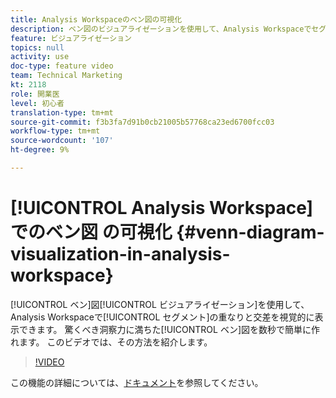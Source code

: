 ```yaml
---
title: Analysis Workspaceのベン図の可視化
description: ベン図のビジュアライゼーションを使用して、Analysis Workspaceでセグメントの重なりと交差を視覚的に表示できます。 驚くべき洞察力に満ちたベン図を数秒で簡単に作成できます このビデオでは、その方法を紹介します。
feature: ビジュアライゼーション
topics: null
activity: use
doc-type: feature video
team: Technical Marketing
kt: 2118
role: 開業医
level: 初心者
translation-type: tm+mt
source-git-commit: f3b3fa7d91b0cb21005b57768ca23ed6700fcc03
workflow-type: tm+mt
source-wordcount: '107'
ht-degree: 9%

---
```



# [!UICONTROL Analysis Workspace] でのベン図  の可視化  {#venn-diagram-visualization-in-analysis-workspace}

[!UICONTROL ベン]図[!UICONTROL ビジュアライゼーション]を使用して、Analysis Workspaceで[!UICONTROL セグメント]の重なりと交差を視覚的に表示できます。 驚くべき洞察力に満ちた[!UICONTROL ベン]図を数秒で簡単に作れます。 このビデオでは、その方法を紹介します。

>[!VIDEO](https://video.tv.adobe.com/v/23987/?quality=12)

この機能の詳細については、[ドキュメント](https://marketing.adobe.com/resources/help/ja_JP/analytics/analysis-workspace/venn.html)を参照してください。
